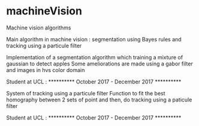 # machineVision
Machine vision algorithms

Main algorithm in machine vision : segmentation using Bayes rules and tracking using a particule filter

Implementation of a segmentation algorithm which training a mixture of gaussian to detect apples
Some ameliorations are made using a gabor filter and images in hvs color domain

Student at UCL :  ********** October 2017 - December 2017 **********



System of tracking using a particule filter
Function to fit the best homography between 2 sets of point and then, do tracking using a paticule filter

Student at UCL :  ********** October 2017 - December 2017 **********
